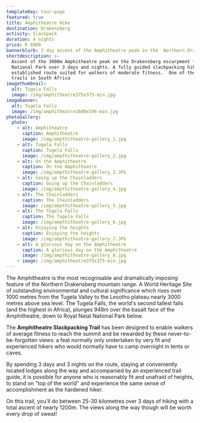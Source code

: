 ```yaml
---
templateKey: tour-page
featured: true
title: Amphitheatre Hike
destination: Drakensberg
activity: Slackpack
duration: 4 nights
price: R 6900
bannerblurb: 3 day ascent of the Amphitheatre peak in the  Northern Drakensberg
shortdescription: >-
  Ascent of the 3000m Amphitheatre peak on the Drakensberg escarpment from Royal
  National Park over 3 days and nights. A fully guided slackpacking hike on an
  established route suited for walkers of moderate fitness.  One of the iconic
  trails in South Africa
imagethumbnail:
  alt: Tugela Falls
  image: /img/amphitheatre375x375-min.jpg
imagebanner:
  alt: Tugela Falls
  image: /img/amphitheatre1600x596-min.jpg
photoGallery:
  photo:
    - alt: Amphitheatre
      caption: Amphitheatre
      image: /img/ampthitheatre-gallery_1.jpg
    - alt: Tugela Falls
      caption: Tugela Falls
      image: /img/ampthitheatre-gallery_2.jpg
    - alt: On the Amphitheatre
      caption: On the Amphitheatre
      image: /img/ampthitheatre-gallery_3.JPG
    - alt: Going up the Chainladders
      caption: Going up the Chainladders
      image: /img/ampthitheatre-gallery_4.jpg
    - alt: The Chainladders
      caption: The Chainladders
      image: /img/ampthitheatre-gallery_5.jpg
    - alt: The Tugela Falls
      caption: The Tugela Falls
      image: /img/ampthitheatre-gallery_6.jpg
    - alt: Enjoying the heights
      caption: Enjoying the heights
      image: /img/ampthitheatre-gallery_7.JPG
    - alt: A glorious day on the Amphitheatre
      caption: A glorious day on the Amphitheatre
      image: /img/ampthitheatre-gallery_8.jpg
    - image: /img/amphitheatre375x375-min.jpg
---
```


The Amphitheatre is the most recognisable and dramatically imposing feature of the Northern Drakensberg mountain range. A World Heritage Site of outstanding environmental and cultural significance which rises over 1000 metres from the Tugela Valley to the Lesotho plateau nearly 3000 metres above sea level. The Tugela Falls, the world's second tallest falls (and the highest in Africa), plunges 948m over the basalt face of the Amphitheatre, down to Royal Natal National Park below.

The **Amphitheatre Slackpacking Trail** has been designed to enable walkers of average fitness to reach the summit and be rewarded by these never-to-be-forgotten views: a feat normally only undertaken by very fit and experienced hikers who would normally have to camp overnight in tents or caves.

By spending 3 days and 3 nights on the route, staying at conveniently located lodges along the way and accompanied by an experienced trail guide, it is possible for anyone who is reasonably fit and unafraid of heights, to stand on "top of the world" and experience the same sense of accomplishment as the hardened hiker.

On this trail, you'll do between 25-30 kilometres over 3 days of hiking with a total ascent of nearly 1200m. The views along the way though will be worth every drop of sweat!

